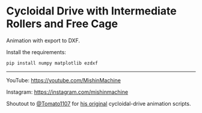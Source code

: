 # Cycloidal Drive with Intermediate Rollers and Free Cage

Animation with export to DXF.

Install the requirements:

```bash
pip install numpy matplotlib ezdxf
```

---

YouTube: https://youtube.com/MishinMachine

Instagram: https://instagram.com/mishinmachine


Shoutout to [@Tomato1107](https://github.com/Tomato1107) for [his original](https://github.com/Tomato1107/Cycloidal-Drive-Animation) cycloidal-drive animation scripts.
